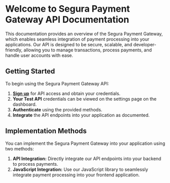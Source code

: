 # Welcome to Segura Payment Gateway API Documentation

This documentation provides an overview of the Segura Payment Gateway, which enables seamless integration of payment processing into your applications. Our API is designed to be secure, scalable, and developer-friendly, allowing you to manage transactions, process payments, and handle user accounts with ease.

<!-- ## Key Features

- **Secure Transactions:** Ensure the safety of your transactions with robust security measures.
- **Real-Time Payment Processing:** Get instant updates on payment statuses.
- **Multi-Currency Support:** Accept payments in various currencies.
- **Developer-Friendly:** Easy-to-use endpoints and comprehensive documentation. -->

## Getting Started

To begin using the Segura Payment Gateway API:

1. [**Sign up**](https://www.segura-pay.com/auth/register) for API access and obtain your credentials.
2. **Your Test API** credentials can be viewed on the settings page on the dashboard.
3. **Authenticate** using the provided methods.
4. **Integrate** the API endpoints into your application as documented.

## Implementation Methods

You can implement the Segura Payment Gateway into your application using two methods:

1. **API Integration:** Directly integrate our API endpoints into your backend to process payments.
2. **JavaScript Integration:** Use our JavaScript library to seamlessly integrate payment processing into your frontend application.

